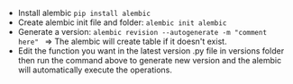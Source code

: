 * Install alembic ``pip install alembic``
* Create alembic init file and folder: ``alembic init alembic``
* Generate a version: ``alembic revision --autogenerate -m "comment here"
`` => The alembic will create table if it doesn't exist.
* Edit the function you want in the latest version .py file in versions folder then run the command above to generate new version and the alembic will automatically execute the operations.